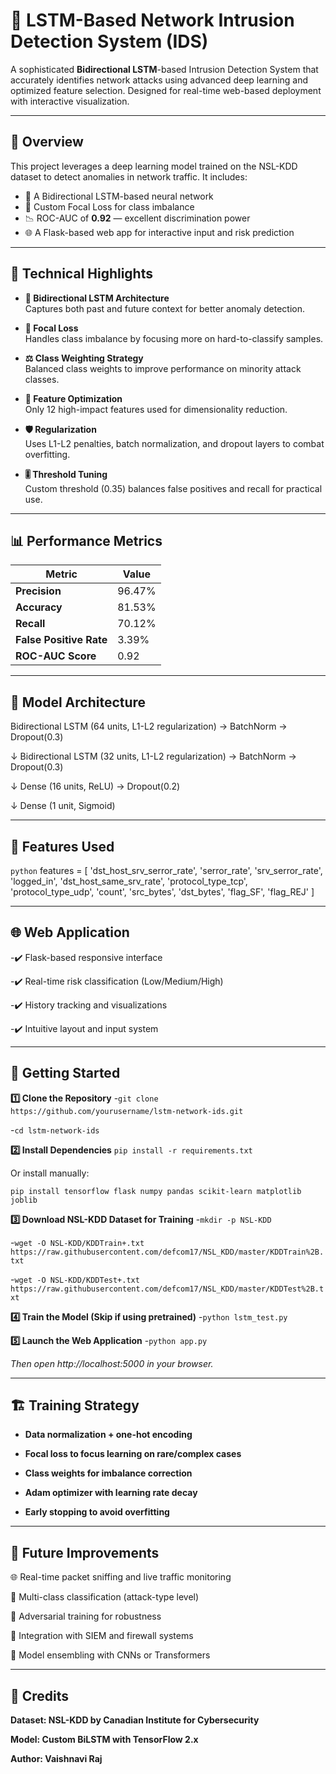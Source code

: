 # 🚨 LSTM-Based Network Intrusion Detection System (IDS)

A sophisticated **Bidirectional LSTM**-based Intrusion Detection System that accurately identifies network attacks using advanced deep learning and optimized feature selection. Designed for real-time web-based deployment with interactive visualization.

---

## 📌 Overview

This project leverages a deep learning model trained on the NSL-KDD dataset to detect anomalies in network traffic. It includes:
- 🧠 A Bidirectional LSTM-based neural network
- 🧪 Custom Focal Loss for class imbalance
- 📉 ROC-AUC of **0.92** — excellent discrimination power
- 🌐 A Flask-based web app for interactive input and risk prediction

---

## 🔧 Technical Highlights

- **🔁 Bidirectional LSTM Architecture**  
  Captures both past and future context for better anomaly detection.

- **🎯 Focal Loss**  
  Handles class imbalance by focusing more on hard-to-classify samples.

- **⚖️ Class Weighting Strategy**  
  Balanced class weights to improve performance on minority attack classes.

- **🧹 Feature Optimization**  
  Only 12 high-impact features used for dimensionality reduction.

- **🛡️ Regularization**  
  Uses L1-L2 penalties, batch normalization, and dropout layers to combat overfitting.

- **🎚️ Threshold Tuning**  
  Custom threshold (0.35) balances false positives and recall for practical use.

---

## 📊 Performance Metrics

| Metric                | Value     |
|-----------------------|-----------|
| **Precision**         | 96.47%    |
| **Accuracy**          | 81.53%    |
| **Recall**            | 70.12%    |
| **False Positive Rate** | 3.39%     |
| **ROC-AUC Score**     | 0.92      |

---

## 🧠 Model Architecture

Bidirectional LSTM (64 units, L1-L2 regularization) → BatchNorm → Dropout(0.3)



↓
Bidirectional LSTM (32 units, L1-L2 regularization) → BatchNorm → Dropout(0.3)



↓
Dense (16 units, ReLU) → Dropout(0.2)



↓
Dense (1 unit, Sigmoid)

---

## 🧬 Features Used

```python```
features = [
    'dst_host_srv_serror_rate', 'serror_rate', 'srv_serror_rate', 'logged_in',
    'dst_host_same_srv_rate', 'protocol_type_tcp', 'protocol_type_udp',
    'count', 'src_bytes', 'dst_bytes', 'flag_SF', 'flag_REJ'
]

---

## 🌐 Web Application
-✔️ Flask-based responsive interface


-✔️ Real-time risk classification (Low/Medium/High)


-✔️ History tracking and visualizations



-✔️ Intuitive layout and input system



---

## 🚀 Getting Started




**1️⃣ Clone the Repository**
-```git clone https://github.com/yourusername/lstm-network-ids.git```



-```cd lstm-network-ids```



**2️⃣ Install Dependencies**
```pip install -r requirements.txt```

Or install manually:

```pip install tensorflow flask numpy pandas scikit-learn matplotlib joblib```




**3️⃣  Download NSL-KDD Dataset for Training**
-```mkdir -p NSL-KDD```



-```wget -O NSL-KDD/KDDTrain+.txt https://raw.githubusercontent.com/defcom17/NSL_KDD/master/KDDTrain%2B.txt```



-```wget -O NSL-KDD/KDDTest+.txt https://raw.githubusercontent.com/defcom17/NSL_KDD/master/KDDTest%2B.txt```




**4️⃣ Train the Model (Skip if using pretrained)**
-```python lstm_test.py```




**5️⃣ Launch the Web Application**
-```python app.py```

*Then open http://localhost:5000 in your browser.*

---

## 🏗️ Training Strategy
- **Data normalization + one-hot encoding**

- **Focal loss to focus learning on rare/complex cases**

- **Class weights for imbalance correction**

- **Adam optimizer with learning rate decay**

- **Early stopping to avoid overfitting**

---

## 🔮 Future Improvements

🌐 Real-time packet sniffing and live traffic monitoring

🧩 Multi-class classification (attack-type level)

🧪 Adversarial training for robustness

🔗 Integration with SIEM and firewall systems

🧠 Model ensembling with CNNs or Transformers

---

## 🙌 Credits
**Dataset: NSL-KDD by Canadian Institute for Cybersecurity**

**Model: Custom BiLSTM with TensorFlow 2.x**

**Author: Vaishnavi Raj**




